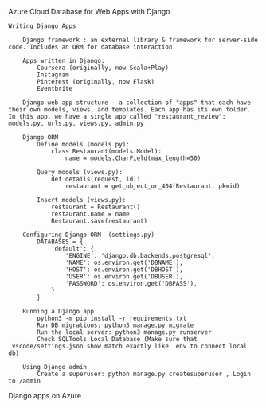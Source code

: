Azure Cloud Database for Web Apps  with Django

    Writing Django Apps
    
        Django framework : an external library & framework for server-side code. Includes an ORM for database interaction.

        Apps written in Django:
            Coursera (originally, now Scala+Play)
            Instagram
            Pinterest (originally, now Flask)
            Eventbrite

        Django web app structure - a collection of "apps" that each have their own models, views, and templates. Each app has its own folder. In this app, we have a single app called "restaurant_review": models.py, urls.py, views.py, admin.py

        Django ORM
            Define models (models.py):
                class Restaurant(models.Model):
                    name = models.CharField(max_length=50)
           
            Query models (views.py):
                def details(request, id):
                    restaurant = get_object_or_404(Restaurant, pk=id)
           
            Insert models (views.py):
                restaurant = Restaurant()
                restaurant.name = name
                Restaurant.save(restaurant)

        Configuring Django ORM  (settings.py)
            DATABASES = {
                'default': {
                    'ENGINE': 'django.db.backends.postgresql',
                    'NAME': os.environ.get('DBNAME'),
                    'HOST': os.environ.get('DBHOST'),
                    'USER': os.environ.get('DBUSER'),
                    'PASSWORD': os.environ.get('DBPASS'),
                }
            }

        Running a Django app
            python3 -m pip install -r requirements.txt
            Run DB migrations: python3 manage.py migrate
            Run the local server: python3 manage.py runserver
            Check SQLTools Local Database (Make sure that .vscode/settings.json show match exactly like .env to connect local db)

        Using Django admin
            Create a superuser: python manage.py createsuperuser , Login to /admin

Django apps on Azure   